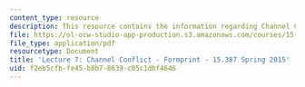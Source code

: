 ```yaml
---
content_type: resource
description: This resource contains the information regarding Channel Conflict - Formprint.
file: https://ol-ocw-studio-app-production.s3.amazonaws.com/courses/15-387-entrepreneurial-sales-spring-2015/f2eb5cfbfe45b8b78639c05c1dbf4646_MIT15_387S15_Lecture7.pdf
file_type: application/pdf
resourcetype: Document
title: 'Lecture 7: Channel Conflict - Formprint - 15.387 Spring 2015'
uid: f2eb5cfb-fe45-b8b7-8639-c05c1dbf4646
---
```

